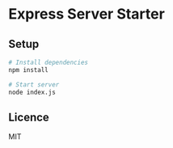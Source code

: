 # Express Server Starter

## Setup

```sh
# Install dependencies
npm install

# Start server
node index.js
```

## Licence

MIT